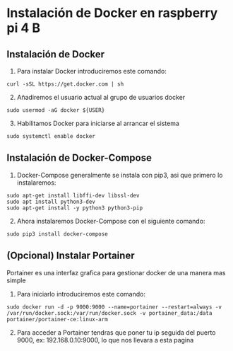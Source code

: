 # Instalación de Docker en raspberry pi 4 B

## Instalación de Docker

1. Para instalar Docker introduciremos este comando:
~~~
curl -sSL https://get.docker.com | sh
~~~
2. Añadiremos el usuario actual al grupo de usuarios docker
~~~
sudo usermod -aG docker ${USER}
~~~
3. Habilitamos Docker para iniciarse al arrancar el sistema
~~~
sudo systemctl enable docker
~~~

## Instalación de Docker-Compose

1. Docker-Compose generalmente se instala con pip3, asi que primero lo instalaremos:
~~~
sudo apt-get install libffi-dev libssl-dev
sudo apt install python3-dev
sudo apt-get install -y python3 python3-pip
~~~
2. Ahora instalaremos Docker-Compose con el siguiente comando:
~~~
sudo pip3 install docker-compose
~~~
## (Opcional) Instalar Portainer

Portainer es una interfaz grafica para gestionar docker de una manera mas simple

1. Para iniciarlo introduciremos este comando:
~~~
sudo docker run -d -p 9000:9000 --name=portainer --restart=always -v /var/run/docker.sock:/var/run/docker.sock -v portainer_data:/data portainer/portainer-ce:linux-arm
~~~
2. Para acceder a Portainer tendras que poner tu ip seguida del puerto 9000, ex: 192.168.0.10:9000, lo que nos llevara a esta pagina

